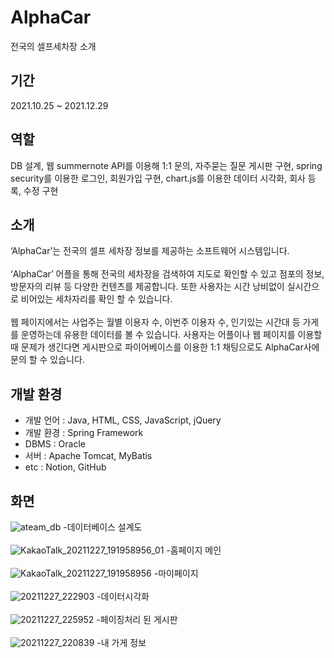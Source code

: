 # AlphaCar
전국의 셀프세차장 소개

## 기간

2021.10.25 ~ 2021.12.29

## 역할

DB 설계, 웹 summernote API를 이용해 1:1 문의, 자주묻는 질문 게시판 구현, spring security를 이용한 로그인, 회원가입 구현, chart.js를 이용한 데이터 시각화, 회사 등록, 수정 구현

## 소개

‘AlphaCar’는 전국의 셀프 세차장 정보를 제공하는 소프트웨어 시스템입니다.</br></br>
‘AlphaCar’ 어플을 통해 전국의 세차장을 검색하여 지도로 확인할 수 있고 점포의 정보, 방문자의 리뷰 등 다양한 컨텐츠를 제공합니다. 또한 사용자는 시간 낭비없이 실시간으로 비어있는 세차자리를 확인 할 수 있습니다. </br></br>
웹 페이지에서는 사업주는 월별 이용자 수, 이번주 이용자 수, 인기있는 시간대 등 가게를 운영하는데 유용한 데이터를 볼 수 있습니다. 사용자는 어플이나 웹 페이지를 이용할 때 문제가 생긴다면 게시판으로 파이어베이스를 이용한 1:1 채팅으로도 AlphaCar사에 문의 할 수 있습니다.

## 개발 환경

- 개발 언어 : Java, HTML, CSS, JavaScript, jQuery
- 개발 환경 : Spring Framework
- DBMS : Oracle
- 서버 : Apache Tomcat, MyBatis
- etc : Notion, GitHub

## 화면

![ateam_db](https://user-images.githubusercontent.com/90816804/147405270-1b7452e0-86e3-434b-bd72-690e3a609543.jpg)
-데이터베이스 설계도</br></br>
![KakaoTalk_20211227_191958956_01](https://user-images.githubusercontent.com/90816804/147478849-699d525f-4c14-41ca-8ab9-1e0ff1cf3e40.jpg)
-홈페이지 메인</br></br>
![KakaoTalk_20211227_191958956](https://user-images.githubusercontent.com/90816804/147478974-65c8aaf1-0d11-4c5e-b581-4cfdf7029b54.jpg)
-마이페이지</br></br>
![20211227_222903](https://user-images.githubusercontent.com/90816804/147479046-84c5e169-1ba2-47c4-a849-40cb70498678.jpg)
-데이터시각화</br></br>
![20211227_225952](https://user-images.githubusercontent.com/90816804/147479171-aed8828b-a952-4433-8dc0-0a7027538f78.jpg)
-페이징처리 된 게시판</br></br>
![20211227_220839](https://user-images.githubusercontent.com/90816804/147479226-c2cfeb6d-0d4d-4789-918a-5c83b627d1e1.jpg)
-내 가게 정보</br></br>


